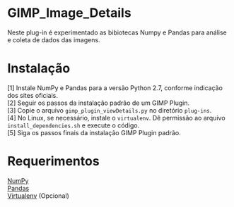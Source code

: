 GIMP_Image_Details
===================

Neste plug-in é experimentado as bibiotecas Numpy e Pandas para análise e coleta de dados das imagens. <br>

Instalação
==========
[1] Instale NumPy e Pandas para a versão Python 2.7, conforme indicação dos sites oficiais. <br>
[2] Seguir os passos da instalação padrão de um GIMP Plugin. <br>
[3] Copie o arquivo `gimp_plugin_viewDetails.py` no diretório `plug-ins`. <br>
[4] No Linux, se necessário, instale o `virtualenv`. Dê permissão ao arquivo `install_dependencies.sh` e execute o código. <br>
[5] Siga os passos finais da instalação GIMP Plugin padrão. <br>

Requerimentos
=============

[NumPy](https://numpy.org/) <br>
[Pandas](https://pandas.pydata.org/) <br>
[Virtualenv](https://pypi.org/project/virtualenv/) (Opcional) <br>